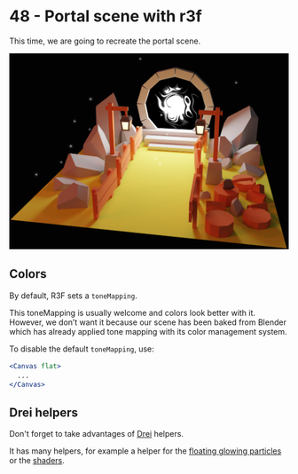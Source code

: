 # 48 - Portal scene with r3f

This time, we are going to recreate the portal scene.

![Portal scene with R3F](img.png)

## Colors

By default, R3F sets a `toneMapping`.

This toneMapping is usually welcome and colors look better with it.
However, we don’t want it because our scene has been baked from Blender which has already applied
tone mapping with its color management system.

To disable the default `toneMapping`, use:

```jsx
<Canvas flat>
  ...
</Canvas>
```

## Drei helpers

Don't forget to take advantages of [Drei](https://github.com/pmndrs/drei) helpers.

It has many helpers, for example a helper for the
[floating glowing particles](https://github.com/pmndrs/drei?tab=readme-ov-file#sparkles)
or the [shaders](https://github.com/pmndrs/drei?tab=readme-ov-file#shadermaterial).

